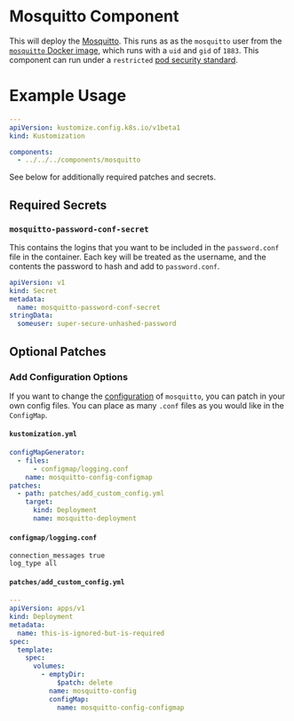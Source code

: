 # Mosquitto Component

This will deploy the [Mosquitto](https://mosquitto.org/).  This runs as as the `mosquitto` user
from the [`mosquitto` Docker image](https://github.com/eclipse/mosquitto/tree/master/docker/2.0),
which runs with a `uid` and `gid` of `1883`.  This component can run under a `restricted`
[pod security standard](https://kubernetes.io/docs/concepts/security/pod-security-standards/).

# Example Usage

```yaml
---
apiVersion: kustomize.config.k8s.io/v1beta1
kind: Kustomization

components:
  - ../../../components/mosquitto
```

See below for additionally required patches and secrets.

## Required Secrets

### `mosquitto-password-conf-secret`

This contains the logins that you want to be included in the `password.conf` file in the container.
Each key will be treated as the username, and the contents the password to hash and add to
`password.conf`.

```yaml
apiVersion: v1
kind: Secret
metadata:
  name: mosquitto-password-conf-secret
stringData:
  someuser: super-secure-unhashed-password
```

## Optional Patches

### Add Configuration Options

If you want to change the [configuration](https://mosquitto.org/man/mosquitto-conf-5.html) of
`mosquitto`, you can patch in your own config files.  You can place as many `.conf` files as you
would like in the `ConfigMap`.

#### `kustomization.yml`

```yaml
configMapGenerator:
  - files:
      - configmap/logging.conf
    name: mosquitto-config-configmap
patches:
  - path: patches/add_custom_config.yml
    target:
      kind: Deployment
      name: mosquitto-deployment
```

#### `configmap/logging.conf`
```
connection_messages true
log_type all
```

#### `patches/add_custom_config.yml`

```yaml
---
apiVersion: apps/v1
kind: Deployment
metadata:
  name: this-is-ignored-but-is-required
spec:
  template:
    spec:
      volumes:
        - emptyDir:
            $patch: delete
          name: mosquitto-config
          configMap:
            name: mosquitto-config-configmap
```
